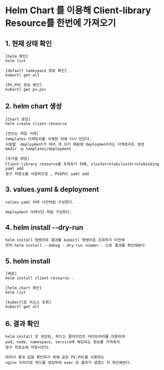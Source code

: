 # Helm Chart 를 이용해 Client-library Resource를 한번에 가져오기


## 1. 현재 상태 확인
```
[helm 확인]
helm list

[default namespace 정보 확인]
kubectl get all

[PV,PVC 정보 확인]
kubectl get pv,pvc
```

## 2. helm chart 생성
```
[Chart 생성]
helm create client-resource

[안쓰는 파일 삭제]
templates 디렉토리를 삭제한 뒤에 다시 만든다. 
사용할  deployment가 여러 개 이기 때문에 deployment라는 디렉토리도 생성
mkdir -p templates/deployment 

[추가할 파일]
Client-library resource를 조회하기 위해, clusterrole&clusterrolebinding yaml add
영구 저장소를 사용하므로 , PV&PVC yaml add
```

## 3. values.yaml & deployment
```
values.yaml 아래 사진처럼 구성한다.
```
```
deployment 아래사진 처럼 구성한다.
```

## 4. helm install --dry-run 
```
helm install 명령어로 결과를 kubectl 명령어로 조회하기 이전에
먼저 helm install --debug --dry-run <name> . 으로 결과를 확인해본다
```

## 5. helm install
```
[배포]
helm install client-resource .

[helm chart 확인]
helm list

[kubectl로 리소스 조회]
kubectl get all
```

## 6. 결과 확인
```
helm install 로 생성된, 파드는 클라이언트 라이브러리를 이용하여
pod, node, namespace, service에 해당되는 정보를 가져와서
영구 저장소에 저장시킨다. 

따라서 결과 값을 확인하기 위해 같은 PV,PVC를 사용하는 
nginx 이미지로 파드를 생성하여 exec 로 결과가 생겼는 지 확인해본다.
```
